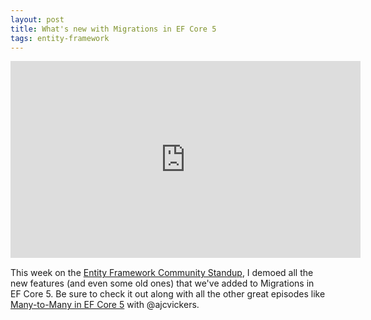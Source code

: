 ```yaml
---
layout: post
title: What's new with Migrations in EF Core 5
tags: entity-framework
---
```


<iframe style="display: block; margin-left: auto; margin-right: auto; margin-bottom: 15px" width="560" height="315" src="https://www.youtube-nocookie.com/embed/mSsGERmrhnE?start=283&list=PL1rZQsJPBU2Ry_KbYPklhVu0JhP0kOFbj" frameborder="0" allow="accelerometer; autoplay; clipboard-write; encrypted-media; gyroscope; picture-in-picture" allowfullscreen></iframe>

This week on the [Entity Framework Community Standup](https://www.youtube.com/playlist?list=PL1rZQsJPBU2Ry_KbYPklhVu0JhP0kOFbj), I demoed all the new features (and even some old ones) that we've added to Migrations in EF Core 5. Be sure to check it out along with all the other great episodes like [Many-to-Many in EF Core 5](https://youtu.be/W1sxepfIMRM?t=287&list=PL1rZQsJPBU2Ry_KbYPklhVu0JhP0kOFbj) with @ajcvickers.

